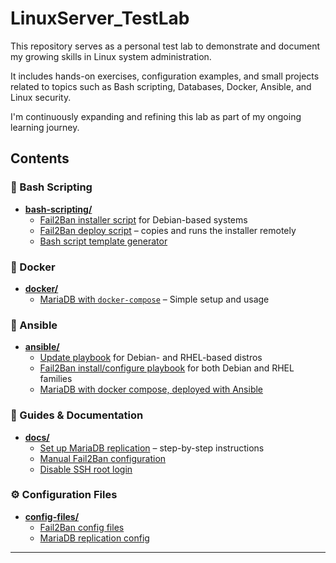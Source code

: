 # LinuxServer_TestLab

This repository serves as a personal test lab to demonstrate and document my growing skills in Linux system administration.

It includes hands-on exercises, configuration examples, and small projects related to topics such as Bash scripting, Databases, Docker, Ansible, and Linux security.

I'm continuously expanding and refining this lab as part of my ongoing learning journey.

## Contents

### 🔧 Bash Scripting
- [**bash-scripting/**](./control_host/bash/)  
  - [Fail2Ban installer script](./control_host/bash/install_fail2ban/install_fail2ban.sh) for Debian-based systems  
  - [Fail2Ban deploy script](./control_host/bash/install_fail2ban/deploy_and-test_fail2ban.sh) – copies and runs the installer remotely  
  - [Bash script template generator](./control_host/bash/utilities/create_bashscript.sh)

### 🐳 Docker
- [**docker/**](./container)  
  - [MariaDB with `docker-compose`](./container/mariadb/compose.yaml) – Simple setup and usage

### 🤖 Ansible
- [**ansible/**](./control_host/ansible/)  
  - [Update playbook](./control_host/ansible/playbooks/update_packages.yml) for Debian- and RHEL-based distros  
  - [Fail2Ban install/configure playbook](./control_host/ansible/playbooks/fail2ban.yml) for both Debian and RHEL families
  - [MariaDB with docker compose, deployed with Ansible](./control_host/ansible/playbooks/mariadb/) 

### 📘 Guides & Documentation
- [**docs/**](./doc)  
  - [Set up MariaDB replication](./doc/db/mariaDB/setup_replication.md) – step-by-step instructions  
  - [Manual Fail2Ban configuration](./doc/security_and_hardening/fail2ban.md)  
  - [Disable SSH root login](./doc/security_and_hardening/ssh_disable_root_login.md)

### ⚙️ Configuration Files
- [**config-files/**](./server/)  
  - [Fail2Ban config files](./server/shared_config/etc/fail2ban/jail.d/customisation.local/)  
  - [MariaDB replication config](./server/server_specific/Server1/etc/mysql/my.cnf/)

---

